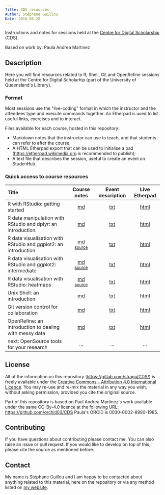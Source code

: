 ```yaml
---
Title: CDS resources
Author: Stéphane Guillou
Date: 2018-06-28
---
```


Instructions and notes for sessions held at the [Centre for Digital Scholarship](https://web.library.uq.edu.au/locations-hours/centre-digital-scholarship) (CDS).

Based on work by: Paula Andrea Martinez

## Description

Here you will find resources related to R, Shell, Git and OpenRefine sessions held at the Centre for Digital Scholarhip (part of the University of Queensland's Library).

### Format

Most sessions use the "live-coding" format in which the instructor and the attendees type and execute commands together.
An Etherpad is used to list useful links, exercises and to interact.

Files available for each course, hosted in this repository:

* Markdown notes that the instructor can use to teach, and that students can refer to after the course;
* A HTML Etherpad export that can be used to initialise a pad (https://etherpad.wikimedia.org is recommended to publish);
* A text file that describes the session, useful to create an event on StudenHub.

### Quick access to course resources

| Title | Course notes | Event description | Live Etherpad |
|:-|:-:|:-:|:-:|
| R with RStudio: getting started | [md](https://gitlab.com/stragu/CDS/blob/master/R/rstudio_intro/rstudio_intro.md) | [txt](https://gitlab.com/stragu/CDS/blob/master/R/rstudio_intro/rstudio_intro_description.txt) | [html](https://etherpad.wikimedia.org/p/cds-rstudio) |
| R data manipulation with RStudio and dplyr: an introduction | [md](https://gitlab.com/stragu/CDS/blob/master/R/dplyr/dplyr.md) | [txt](https://gitlab.com/stragu/CDS/blob/master/R/dplyr/dplyr_description.txt) | [html](https://etherpad.wikimedia.org/p/cds-dplyr) |
| R data visualisation with RStudio and ggplot2: an introduction | [md](https://gitlab.com/stragu/CDS/blob/master/R/ggplot2_intro/ggplot2_intro.md) <sup>[source](https://gitlab.com/stragu/CDS/blob/master/R/ggplot2_intro/ggplot2_intro.Rmd)</sup> | [txt](https://gitlab.com/stragu/CDS/blob/master/R/ggplot2_intro/ggplot2_intro_description.txt) | [html](https://etherpad.wikimedia.org/p/cds-ggplot2-intro) |
| R data visualisation with RStudio and ggplot2: intermediate | [md](https://gitlab.com/stragu/CDS/blob/master/R/ggplot2_intermediate/ggplot2_intermediate.md) <sup>[source](https://gitlab.com/stragu/CDS/blob/master/R/ggplot2_intermediate/ggplot2_intermediate.Rmd)</sup> | [txt](https://gitlab.com/stragu/CDS/blob/master/R/ggplot2_intermediate/ggplot2_intermediate_description.txt) | [html](https://etherpad.wikimedia.org/p/cds-ggplot2-inter) |
| R data visualisation with RStudio: heatmaps | [md](https://gitlab.com/stragu/CDS/blob/master/R/heatmaps/heatmaps_intermediate.md) <sup>[source](https://gitlab.com/stragu/CDS/blob/master/R/heatmaps_intermediate.Rmd)</sup> | [txt](https://gitlab.com/stragu/CDS/blob/master/R/heatmaps/heatmaps_intermediate_description.txt) | [html](https://etherpad.wikimedia.org/p/cds-heatmaps) |
| Unix Shell: an introduction | [md](https://gitlab.com/stragu/CDS/blob/master/Shell/shell_intro.md) | [txt](https://gitlab.com/stragu/CDS/blob/master/Shell/shell_intro_description.txt) | [html](https://etherpad.wikimedia.org/p/cds-shell) |
| Git version control for collaboration | [md](https://gitlab.com/stragu/CDS/blob/master/Git/git.md) | [txt](https://gitlab.com/stragu/CDS/blob/master/Git/git_description.txt) | [html](https://etherpad.wikimedia.org/p/cds-git) |
| OpenRefine: an introduction to dealing with messy data | [md](https://gitlab.com/stragu/CDS/blob/master/OpenRefine/openrefine.md) | [txt](https://gitlab.com/stragu/CDS/blob/master/OpenRefine/openrefine_description.txt) | [html](https://etherpad.wikimedia.org/p/cds-openrefine) |
| next: OpenSource tools for your research | ... | ... | ... |

## License

All of the information on this repository (https://gitlab.com/stragu/CDS/) is freely available under the [Creative Commons - Attribution 4.0 International Licence](https://creativecommons.org/licenses/by/4.0/). You may re-use and re-mix the material in any way you wish, without asking permission, provided you cite the original source.

Part of this repository is based on Paul Andrea Martinez's work available under the same CC-By-4.0 licence at the following URL: https://github.com/orchid00/CDS
Paula's ORCID is 0000-0002-8990-1985.

## Contributing

If you have questions about contributing please contact me. You can also raise an issue or pull request. If you would like to develop on top of this, please cite the source as mentioned before.

## Contact
 
My name is Stéphane Guillou and I am happy to be contacted about anything related to this material, here on the repository or via any method listed on [my website](https://stragu.gitlab.io/contact/).
